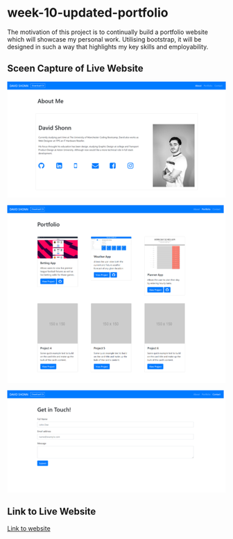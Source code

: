 # week-10-updated-portfolio

The motivation of this project is to continually build a portfolio website which will showcase my personal work. Utilising bootstrap, it will be designed in such a way that highlights my key skills and employability.

## Sceen Capture of Live Website

![WebPage ScreenCapture](./Assets/About-Capture.png/ "About Page Capture")

![WebPage ScreenCapture](./Assets/Portfolio-Capture.png/ "Portfolio Page Capture")

![WebPage ScreenCapture](./Assets/Contact-Capture.png/ "Contact Page Capture")

## Link to Live Website

[Link to website](https://davidlshonn.github.io/week-10-portfolio-update/ "My Portfolio") 
